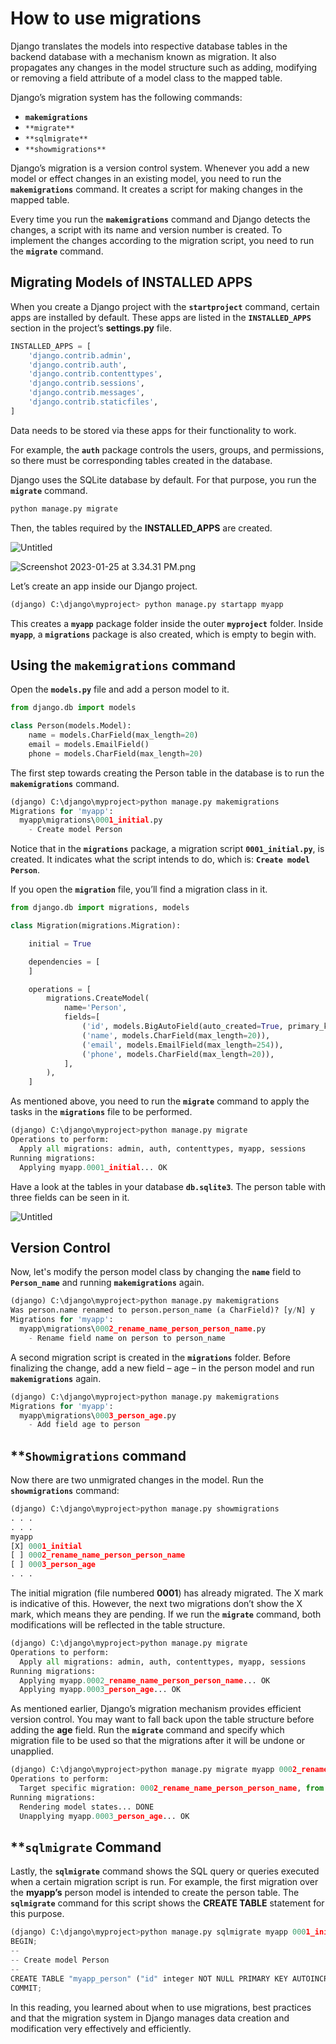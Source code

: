 # How to use migrations

Django translates the models into respective database tables in the backend database with a mechanism known as migration. It also propagates any changes in the model structure such as adding, modifying or removing a field attribute of a model class to the mapped table.

Django’s migration system has the following commands:

- **`makemigrations`**
- `**migrate**`
- `**sqlmigrate**`
- `**showmigrations**`

Django’s migration is a version control system. Whenever you add a new model or effect changes in an existing model, you need to run the **`makemigrations`** command. It creates a script for making changes in the mapped table. 

Every time you run the **`makemigrations`** command and Django detects the changes, a script with its name and version number is created. To implement the changes according to the migration script, you need to run the **`migrate`** command.

## ****Migrating Models of INSTALLED APPS****

When you create a Django project with the **`startproject`** command, certain apps are installed by default. These apps are listed in the **`INSTALLED_APPS`** section in the project’s **settings.py** file.

```python
INSTALLED_APPS = [ 
    'django.contrib.admin', 
    'django.contrib.auth', 
    'django.contrib.contenttypes', 
    'django.contrib.sessions', 
    'django.contrib.messages', 
    'django.contrib.staticfiles', 
]
```

Data needs to be stored via these apps for their functionality to work. 

For example, the **`auth`** package controls the users, groups, and permissions, so there must be corresponding tables created in the database.

 Django uses the SQLite database by default. For that purpose, you run the **`migrate`** command.

```python
python manage.py migrate
```

Then, the tables required by the **INSTALLED_APPS** are created.

![Untitled](How%20to%20use%20migrations%20eb38879ce1e843a0997089cb931983dc/Untitled.png)

![Screenshot 2023-01-25 at 3.34.31 PM.png](How%20to%20use%20migrations%20eb38879ce1e843a0997089cb931983dc/Screenshot_2023-01-25_at_3.34.31_PM.png)

Let’s create an app inside our Django project.

```python
(django) C:\django\myproject> python manage.py startapp myapp
```

This creates a **`myapp`** package folder inside the outer **`myproject`** folder. Inside **`myapp`**, a **`migrations`** package is also created, which is empty to begin with.

## Using the `makemigrations` command

Open the **`models.py`** file and add a person model to it.

```python
from django.db import models 

class Person(models.Model): 
    name = models.CharField(max_length=20) 
    email = models.EmailField() 
    phone = models.CharField(max_length=20)
```

The first step towards creating the Person table in the database is to run the **`makemigrations`** command.

```python
(django) C:\django\myproject>python manage.py makemigrations 
Migrations for 'myapp': 
  myapp\migrations\0001_initial.py 
    - Create model Person
```

Notice that in the **`migrations`** package, a migration script **`0001_initial.py`**, is created. It indicates what the script intends to do, which is: **`Create model Person`**.

If you open the **`migration`** file, you’ll find a migration class in it.

```python
from django.db import migrations, models  

class Migration(migrations.Migration): 

    initial = True 

    dependencies = [ 
    ] 

    operations = [ 
        migrations.CreateModel( 
            name='Person', 
            fields=[ 
                ('id', models.BigAutoField(auto_created=True, primary_key=True, serialize=False, verbose_name='ID')), 
                ('name', models.CharField(max_length=20)), 
                ('email', models.EmailField(max_length=254)), 
                ('phone', models.CharField(max_length=20)), 
            ], 
        ), 
    ]
```

As mentioned above, you need to run the **`migrate`** command to apply the tasks in the **`migrations`** file to be performed.

```python
(django) C:\django\myproject>python manage.py migrate        
Operations to perform: 
  Apply all migrations: admin, auth, contenttypes, myapp, sessions 
Running migrations: 
  Applying myapp.0001_initial... OK
```

Have a look at the tables in your database **`db.sqlite3`**. The person table with three fields can be seen in it.

![Untitled](How%20to%20use%20migrations%20eb38879ce1e843a0997089cb931983dc/Untitled%201.png)

## Version Control

Now, let's modify the person model class by changing the **`name`** field to **`Person_name`** and running **`makemigrations`** again.

```python
(django) C:\django\myproject>python manage.py makemigrations 
Was person.name renamed to person.person_name (a CharField)? [y/N] y 
Migrations for 'myapp': 
  myapp\migrations\0002_rename_name_person_person_name.py 
    - Rename field name on person to person_name
```

A second migration script is created in the **`migrations`** folder. Before finalizing the change, add a new field – age – in the person model and run **`makemigrations`** again.

```python
(django) C:\django\myproject>python manage.py makemigrations 
Migrations for 'myapp': 
  myapp\migrations\0003_person_age.py 
    - Add field age to person
```

## ****`Showmigrations` command**

Now there are two unmigrated changes in the model. Run the **`showmigrations`** command:

```python
(django) C:\django\myproject>python manage.py showmigrations 
. . . 
. . . 
myapp 
[X] 0001_initial 
[ ] 0002_rename_name_person_person_name 
[ ] 0003_person_age 
. . .
```

The initial migration (file numbered **0001**) has already migrated. The X mark is indicative of this. However, the next two migrations don’t show the X mark, which means they are pending. If we run the **`migrate`** command, both modifications will be reflected in the table structure.

```python
(django) C:\django\myproject>python manage.py migrate        
Operations to perform: 
  Apply all migrations: admin, auth, contenttypes, myapp, sessions 
Running migrations: 
  Applying myapp.0002_rename_name_person_person_name... OK 
  Applying myapp.0003_person_age... OK
```

As mentioned earlier, Django’s migration mechanism provides efficient version control. You may want to fall back upon the table structure before adding the **age** field. Run the **`migrate`** command and specify which migration file to be used so that the migrations after it will be undone or unapplied.

```python
(django) C:\django\myproject>python manage.py migrate myapp 0002_rename_name_person_person_name   
Operations to perform: 
  Target specific migration: 0002_rename_name_person_person_name, from myapp 
Running migrations: 
  Rendering model states... DONE 
  Unapplying myapp.0003_person_age... OK
```

## ****`sqlmigrate` Command**

Lastly, the **`sqlmigrate`** command shows the SQL query or queries executed when a certain migration script is run. For example, the first migration over the **myapp’s** person model is intended to create the person table. The **`sqlmigrate`** command for this script shows the **CREATE TABLE** statement for this purpose.

```python
(django) C:\django\myproject>python manage.py sqlmigrate myapp 0001_initial  
BEGIN; 
-- 
-- Create model Person 
-- 
CREATE TABLE "myapp_person" ("id" integer NOT NULL PRIMARY KEY AUTOINCREMENT, "name" varchar(20) NOT NULL, "email" varchar(254) NOT NULL, "phone" varchar(20) NOT NULL); 
COMMIT;
```

In this reading, you learned about when to use migrations, best practices and that the migration system in Django manages data creation and modification very effectively and efficiently.